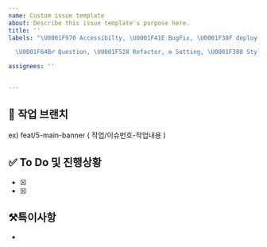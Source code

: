 ```yaml
---
name: Custom issue template
about: Describe this issue template's purpose here.
title: ''
labels: "\U0001F970 Accessibilty, \U0001F41E BugFix, \U0001F30F deploy, ✨ Feature,

  \U0001F64B‍♂️ Question, \U0001F528 Refactor, ⚙️ Setting, \U0001F308 Style"

assignees: ''


---
```


## 🌈 작업 브랜치
ex) feat/5-main-banner  ( 작업/이슈번호-작업내용 )


## ✅ To Do 및 진행상황
- [x] 
- [x]

## ⚒특이사항
-
